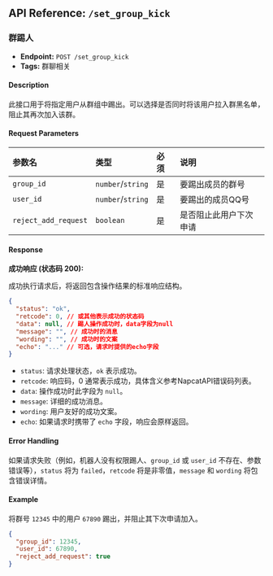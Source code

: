 ## API Reference: `/set_group_kick`

### 群踢人

*   **Endpoint:** `POST /set_group_kick`
*   **Tags:** 群聊相关

#### Description

此接口用于将指定用户从群组中踢出。可以选择是否同时将该用户拉入群黑名单，阻止其再次加入该群。

#### Request Parameters

| 参数名             | 类型           | 必须 | 说明                 |
| :----------------- | :------------- | :--- | :------------------- |
| `group_id`         | `number`/`string` | 是   | 要踢出成员的群号     |
| `user_id`          | `number`/`string` | 是   | 要踢出的成员QQ号     |
| `reject_add_request` | `boolean`      | 是   | 是否阻止此用户下次申请 |

#### Response

**成功响应 (状态码 200):**

成功执行请求后，将返回包含操作结果的标准响应结构。

```json
{
  "status": "ok",
  "retcode": 0, // 或其他表示成功的状态码
  "data": null, // 踢人操作成功时，data字段为null
  "message": "", // 成功时的消息
  "wording": "", // 成功时的文案
  "echo": "..." // 可选，请求时提供的echo字段
}
```

*   `status`: 请求处理状态，`ok` 表示成功。
*   `retcode`: 响应码，0 通常表示成功，具体含义参考NapcatAPI错误码列表。
*   `data`: 操作成功时此字段为 `null`。
*   `message`: 详细的成功消息。
*   `wording`: 用户友好的成功文案。
*   `echo`: 如果请求时携带了 `echo` 字段，响应会原样返回。

#### Error Handling

如果请求失败（例如，机器人没有权限踢人、`group_id` 或 `user_id` 不存在、参数错误等），`status` 将为 `failed`，`retcode` 将是非零值，`message` 和 `wording` 将包含错误详情。

#### Example

将群号 `12345` 中的用户 `67890` 踢出，并阻止其下次申请加入。

```json
{
  "group_id": 12345,
  "user_id": 67890,
  "reject_add_request": true
}
```
